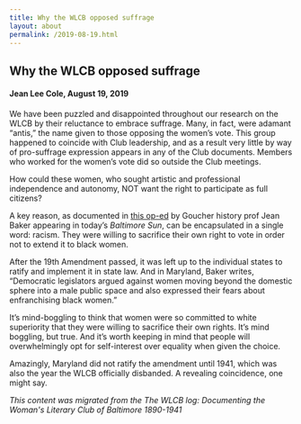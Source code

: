 ```yaml
---
title: Why the WLCB opposed suffrage
layout: about
permalink: /2019-08-19.html
---
```


## Why the WLCB opposed suffrage
#### Jean Lee Cole, August 19, 2019

We have been puzzled and disappointed throughout our research on the WLCB by their reluctance to embrace suffrage. Many, in fact, were adamant “antis,” the name given to those opposing the women’s vote. This group happened to coincide with Club leadership, and as a result very little by way of pro-suffrage expression appears in any of the Club documents. Members who worked for the women’s vote did so outside the Club meetings.

How could these women, who sought artistic and professional independence and autonomy, NOT want the right to participate as full citizens?

A key reason, as documented in [this op-ed](https://www.baltimoresun.com/opinion/op-ed/bs-ed-op-0819-suffrage-maryland-20190819-ok6udh5235ap7koomevc6owiuu-story.html) by Goucher history prof Jean Baker appearing in today’s *Baltimore Sun*, can be encapsulated in a single word: racism. They were willing to sacrifice their own right to vote in order not to extend it to black women.

After the 19th Amendment passed, it was left up to the individual states to ratify and implement it in state law. And in Maryland, Baker writes, “Democratic legislators argued against women moving beyond the domestic sphere into a male public space and also expressed their fears about enfranchising black women.”

It’s mind-boggling to think that women were so committed to white superiority that they were willing to sacrifice their own rights. It’s mind boggling, but true. And it’s worth keeping in mind that people will overwhelmingly opt for self-interest over equality when given the choice.

Amazingly, Maryland did not ratify the amendment until 1941, which was also the year the WLCB officially disbanded. A revealing coincidence, one might say.

*This content was migrated from the The WLCB log: Documenting the Woman's Literary Club of Baltimore 1890-1941*